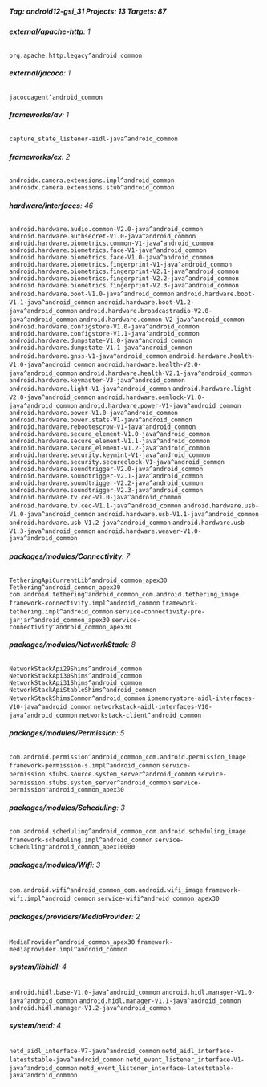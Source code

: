 ##### Tag: android12-gsi_31 Projects: 13 Targets: 87

###### **external/apache-http**: 1
`org.apache.http.legacy^android_common`
###### **external/jacoco**: 1
`jacocoagent^android_common`
###### **frameworks/av**: 1
`capture_state_listener-aidl-java^android_common`
###### **frameworks/ex**: 2
`androidx.camera.extensions.impl^android_common` `androidx.camera.extensions.stub^android_common`
###### **hardware/interfaces**: 46
`android.hardware.audio.common-V2.0-java^android_common` `android.hardware.authsecret-V1.0-java^android_common` `android.hardware.biometrics.common-V1-java^android_common` `android.hardware.biometrics.face-V1-java^android_common` `android.hardware.biometrics.face-V1.0-java^android_common` `android.hardware.biometrics.fingerprint-V1-java^android_common` `android.hardware.biometrics.fingerprint-V2.1-java^android_common` `android.hardware.biometrics.fingerprint-V2.2-java^android_common` `android.hardware.biometrics.fingerprint-V2.3-java^android_common` `android.hardware.boot-V1.0-java^android_common` `android.hardware.boot-V1.1-java^android_common` `android.hardware.boot-V1.2-java^android_common` `android.hardware.broadcastradio-V2.0-java^android_common` `android.hardware.common-V2-java^android_common` `android.hardware.configstore-V1.0-java^android_common` `android.hardware.configstore-V1.1-java^android_common` `android.hardware.dumpstate-V1.0-java^android_common` `android.hardware.dumpstate-V1.1-java^android_common` `android.hardware.gnss-V1-java^android_common` `android.hardware.health-V1.0-java^android_common` `android.hardware.health-V2.0-java^android_common` `android.hardware.health-V2.1-java^android_common` `android.hardware.keymaster-V3-java^android_common` `android.hardware.light-V1-java^android_common` `android.hardware.light-V2.0-java^android_common` `android.hardware.oemlock-V1.0-java^android_common` `android.hardware.power-V1-java^android_common` `android.hardware.power-V1.0-java^android_common` `android.hardware.power.stats-V1-java^android_common` `android.hardware.rebootescrow-V1-java^android_common` `android.hardware.secure_element-V1.0-java^android_common` `android.hardware.secure_element-V1.1-java^android_common` `android.hardware.secure_element-V1.2-java^android_common` `android.hardware.security.keymint-V1-java^android_common` `android.hardware.security.secureclock-V1-java^android_common` `android.hardware.soundtrigger-V2.0-java^android_common` `android.hardware.soundtrigger-V2.1-java^android_common` `android.hardware.soundtrigger-V2.2-java^android_common` `android.hardware.soundtrigger-V2.3-java^android_common` `android.hardware.tv.cec-V1.0-java^android_common` `android.hardware.tv.cec-V1.1-java^android_common` `android.hardware.usb-V1.0-java^android_common` `android.hardware.usb-V1.1-java^android_common` `android.hardware.usb-V1.2-java^android_common` `android.hardware.usb-V1.3-java^android_common` `android.hardware.weaver-V1.0-java^android_common`
###### **packages/modules/Connectivity**: 7
`TetheringApiCurrentLib^android_common_apex30` `Tethering^android_common_apex30` `com.android.tethering^android_common_com.android.tethering_image` `framework-connectivity.impl^android_common` `framework-tethering.impl^android_common` `service-connectivity-pre-jarjar^android_common_apex30` `service-connectivity^android_common_apex30`
###### **packages/modules/NetworkStack**: 8
`NetworkStackApi29Shims^android_common` `NetworkStackApi30Shims^android_common` `NetworkStackApi31Shims^android_common` `NetworkStackApiStableShims^android_common` `NetworkStackShimsCommon^android_common` `ipmemorystore-aidl-interfaces-V10-java^android_common` `networkstack-aidl-interfaces-V10-java^android_common` `networkstack-client^android_common`
###### **packages/modules/Permission**: 5
`com.android.permission^android_common_com.android.permission_image` `framework-permission-s.impl^android_common` `service-permission.stubs.source.system_server^android_common` `service-permission.stubs.system_server^android_common` `service-permission^android_common_apex30`
###### **packages/modules/Scheduling**: 3
`com.android.scheduling^android_common_com.android.scheduling_image` `framework-scheduling.impl^android_common` `service-scheduling^android_common_apex10000`
###### **packages/modules/Wifi**: 3
`com.android.wifi^android_common_com.android.wifi_image` `framework-wifi.impl^android_common` `service-wifi^android_common_apex30`
###### **packages/providers/MediaProvider**: 2
`MediaProvider^android_common_apex30` `framework-mediaprovider.impl^android_common`
###### **system/libhidl**: 4
`android.hidl.base-V1.0-java^android_common` `android.hidl.manager-V1.0-java^android_common` `android.hidl.manager-V1.1-java^android_common` `android.hidl.manager-V1.2-java^android_common`
###### **system/netd**: 4
`netd_aidl_interface-V7-java^android_common` `netd_aidl_interface-lateststable-java^android_common` `netd_event_listener_interface-V1-java^android_common` `netd_event_listener_interface-lateststable-java^android_common`
